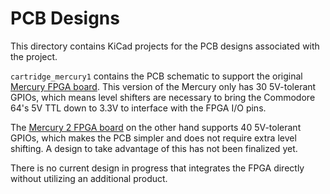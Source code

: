 # PCB Designs

This directory contains KiCad projects for the PCB designs
associated with the project.

`cartridge_mercury1` contains the PCB schematic to support the original
[Mercury FPGA board](https://www.micro-nova.com/mercury). This version
of the Mercury only has 30 5V-tolerant GPIOs, which means level shifters
are necessary to bring the Commodore 64's 5V TTL down to 3.3V to interface
with the FPGA I/O pins.

The [Mercury 2 FPGA board](https://www.micro-nova.com/mercury-2) on the
other hand supports 40 5V-tolerant GPIOs, which makes the PCB simpler and
does not require extra level shifting. A design to take advantage of this
has not been finalized yet.

There is no current design in progress that integrates the FPGA directly
without utilizing an additional product.